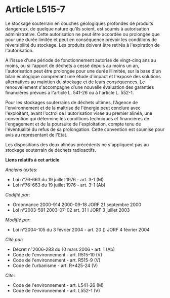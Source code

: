 # Article L515-7

Le stockage souterrain en couches géologiques profondes de produits dangereux, de quelque nature qu'ils soient, est soumis à
autorisation administrative. Cette autorisation ne peut être accordée ou prolongée que pour une durée limitée et peut en
conséquence prévoir les conditions de réversibilité du stockage. Les produits doivent être retirés à l'expiration de
l'autorisation.

A l'issue d'une période de fonctionnement autorisé de vingt-cinq ans au moins, ou si l'apport de déchets a cessé depuis au
moins un an, l'autorisation peut être prolongée pour une durée illimitée, sur la base d'un bilan écologique comprenant une
étude d'impact et l'exposé des solutions alternatives au maintien du stockage et de leurs conséquences. Le renouvellement
s'accompagne d'une nouvelle évaluation des garanties financières prévues à l'article L. 541-26 ou à l'article L. 552-1.

Pour les stockages souterrains de déchets ultimes, l'Agence de l'environnement et de la maîtrise de l'énergie peut conclure
avec l'exploitant, avant l'octroi de l'autorisation visée au premier alinéa, une convention qui détermine les conditions
techniques et financières de l'engagement et de la poursuite de l'exploitation, compte tenu de l'éventualité du refus de sa
prolongation. Cette convention est soumise pour avis au représentant de l'Etat.

Les dispositions des deux alinéas précédents ne s'appliquent pas au stockage souterrain de déchets radioactifs.

**Liens relatifs à cet article**

_Anciens textes_:

  - Loi n°76-663 du 19 juillet 1976 - art. 3-1 (M)
  - Loi n°76-663 du 19 juillet 1976 - art. 3-1 (Ab)

_Codifié par_:

  - Ordonnance 2000-914 2000-09-18 JORF 21 septembre 2000
  - Loi n°2003-591 2003-07-02 art. 31 I JORF 3 juillet 2003

_Modifié par_:

  - Loi n°2004-105 du 3 février 2004 - art. 20 () JORF 4 février 2004

_Cité par_:

  - Décret n°2006-283 du 10 mars 2006 - art. 1 (Ab)
  - Code de l'environnement - art. R515-10 (V)
  - Code de l'environnement - art. R515-9 (V)
  - Code de l'urbanisme - art. R*425-24 (V)

_Cite_:

  - Code de l'environnement - art. L541-26 (M)
  - Code de l'environnement - art. L552-1 (V)
